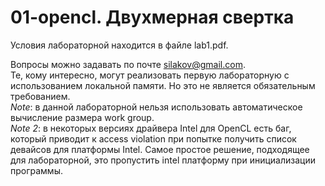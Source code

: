 # 01-opencl. Двухмерная свертка

Условия лабораторной находится в файле lab1.pdf.

Вопросы можно задавать по почте silakov@gmail.com.  
Те, кому интересно, могут реализовать первую лабораторную с использованием локальной памяти. Но это не является обязательным требованием.  
*Note*: в данной лабораторной нельзя использовать автоматическое вычисление размера work group.  
*Note 2*: в некоторых версиях драйвера Intel для OpenCL есть баг, который приводит к access violation при попытке получить список девайсов для платформы Intel. Самое простое решение, подходящее для лабораторной, это пропустить intel платформу при инициализации программы.  
